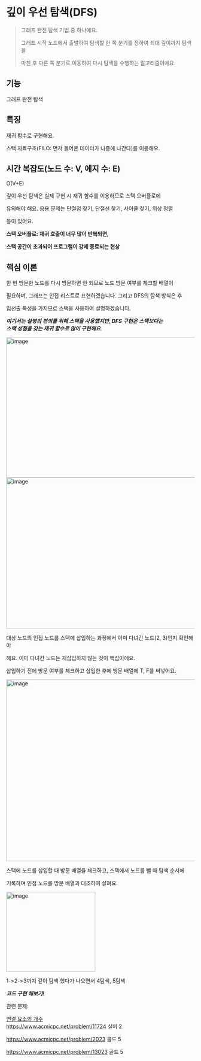 깊이 우선 탐색(DFS)
==============
> 그래프 완전 탐색 기법 중 하나예요.
> 
> 그래프 시작 노드에서 출발하여 탐색할 한 쪽 분기를 정하여 최대 깊이까지 탐색을
>  
> 마친 후 다른 쪽 분기로 이동하여 다시 탐색을 수행하는 알고리즘이에요.


기능
-------
그래프 완전 탐색


특징
-------
재귀 함수로 구현해요.  

스택 자료구조(FILO: 먼저 들어온 데이터가 나중에 나간다)를 이용해요.  


시간 복잡도(노드 수: V, 에지 수: E)
---------------------
O(V+E)  

깊이 우선 탐색은 실제 구현 시 재귀 함수를 이용하므로 스택 오버플로에    

유의해야 해요. 응용 문제는 단절점 찾기, 단절선 찾기, 사이클 찾기, 위상 정렬    

등이 있어요. 


**스택 오버플로: 재귀 호출이 너무 많이 반복되면,**  

**스택 공간이 초과되어 프로그램이 강제 종료되는 현상**


핵심 이론
--------------
한 번 방문한 노드를 다시 방문하면 안 되므로 노드 방문 여부를 체크할 배열이  

필요하며, 그래프는 인접 리스트로 표현하겠습니다. 그리고 DFS의 탐색 방식은 후  

입선출 특성을 가지므로 스택을 사용하여 설명하겠습니다.  

***여기서는 설명의 편의를 위해 스택을 사용했지만, DFS 구현은 스택보다는  
스택 성질을 갖는 재귀 함수로 많이 구현해요.***

<img width="1044" height="375" alt="image" src="https://github.com/user-attachments/assets/5e6cc6c8-6019-4036-b10f-e790ef9b4e78" />


<img width="1003" height="404" alt="image" src="https://github.com/user-attachments/assets/d9a4a20e-f3ac-4562-af0d-4aa4826df682" />



대상 노드의 인접 노드를 스택에 삽입하는 과정에서 이미 다녀간 노드(2, 3)인지 확인해야

해요. 이미 다녀간 노드는 재삽입하지 않는 것이 핵심이에요. 

삽입하기 전에 방문 여부를 체크하고 삽입한 후에 방문 배열에 T, F를 써넣어요.  


<img width="1342" height="486" alt="image" src="https://github.com/user-attachments/assets/ed30d141-a855-476c-a452-bd512cf01223" />


스택에 노드를 삽입할 때 방문 배열을 체크하고, 스택에서 노드를 뺄 때 탐색 순서에  

기록하며 인접 노드를 방문 배열과 대조하여 살펴요.  


<img width="238" height="213" alt="image" src="https://github.com/user-attachments/assets/9a70db84-56c5-4fd3-a4ec-ab8dd133eb6d" />

1->2->3까지 깊이 탐색 했다가 나오면서 4탐색, 5탐색

***코드 구현 해보기!***  

관련 문제:   

[연결 요소의 개수](https://github.com/yujin08300/TIL/blob/main/Do-it-algorithm-Python/%EA%B9%8A%EC%9D%B4%20%EC%9A%B0%EC%84%A0%20%ED%83%90%EC%83%89-%EC%8B%A4%EC%A0%84%EB%AC%B8%EC%A0%9C-%EC%97%B0%EA%B2%B0%20%EC%9A%94%EC%86%8C%EC%9D%98%20%EA%B0%9C%EC%88%98-%EB%B0%B1%EC%A4%80%2011724.md)    
<https://www.acmicpc.net/problem/11724> 실버 2  

<https://www.acmicpc.net/problem/2023> 골드 5  

<https://www.acmicpc.net/problem/13023> 골드 5


